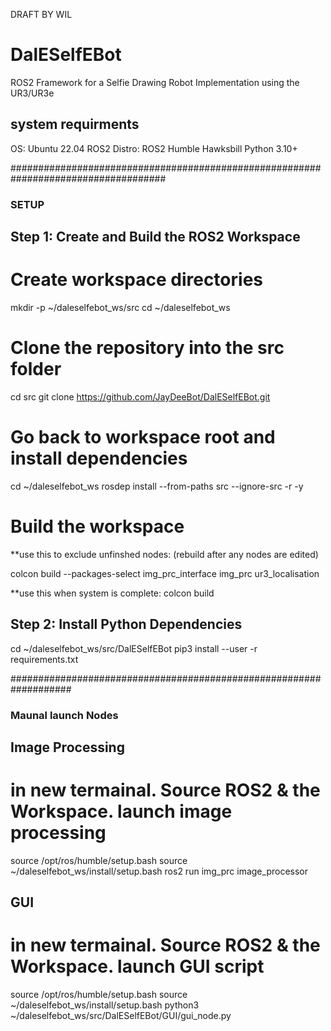 DRAFT BY WIL 

# DalESelfEBot
ROS2 Framework for a Selfie Drawing Robot Implementation using the UR3/UR3e

## system requirments
OS: Ubuntu 22.04
ROS2 Distro: ROS2 Humble Hawksbill
Python 3.10+

####################################################################################

### SETUP

## Step 1: Create and Build the ROS2 Workspace

# Create workspace directories
mkdir -p ~/daleselfebot_ws/src
cd ~/daleselfebot_ws

# Clone the repository into the src folder
cd src
git clone https://github.com/JayDeeBot/DalESelfEBot.git

# Go back to workspace root and install dependencies
cd ~/daleselfebot_ws
rosdep install --from-paths src --ignore-src -r -y

# Build the workspace
**use this to exclude unfinshed nodes: (rebuild after any nodes are edited)

colcon build --packages-select img_prc_interface img_prc ur3_localisation


**use this when system is complete:
colcon build

## Step 2: Install Python Dependencies

cd ~/daleselfebot_ws/src/DalESelfEBot
pip3 install --user -r requirements.txt





###################################################################

### Maunal launch Nodes

## Image Processing
# in new termainal. Source ROS2 & the Workspace. launch image processing
source /opt/ros/humble/setup.bash
source ~/daleselfebot_ws/install/setup.bash
ros2 run img_prc image_processor


## GUI
# in new termainal. Source ROS2 & the Workspace. launch GUI script
source /opt/ros/humble/setup.bash
source ~/daleselfebot_ws/install/setup.bash
python3 ~/daleselfebot_ws/src/DalESelfEBot/GUI/gui_node.py





